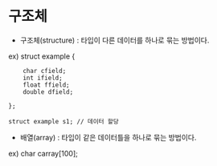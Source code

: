# 구조체

- 구조체(structure) : 타입이 다른 데이터를 하나로 묶는 방법이다.

ex)
    struct example {

        char cfield;
        int ifield;
        float ffield;
        double dfield;

    };

    struct example s1; // 데이터 할당

- 배열(array) : 타입이 같은 데이터틀을 하나로 묶는 방법이다.

ex) 
    char carray[100];


